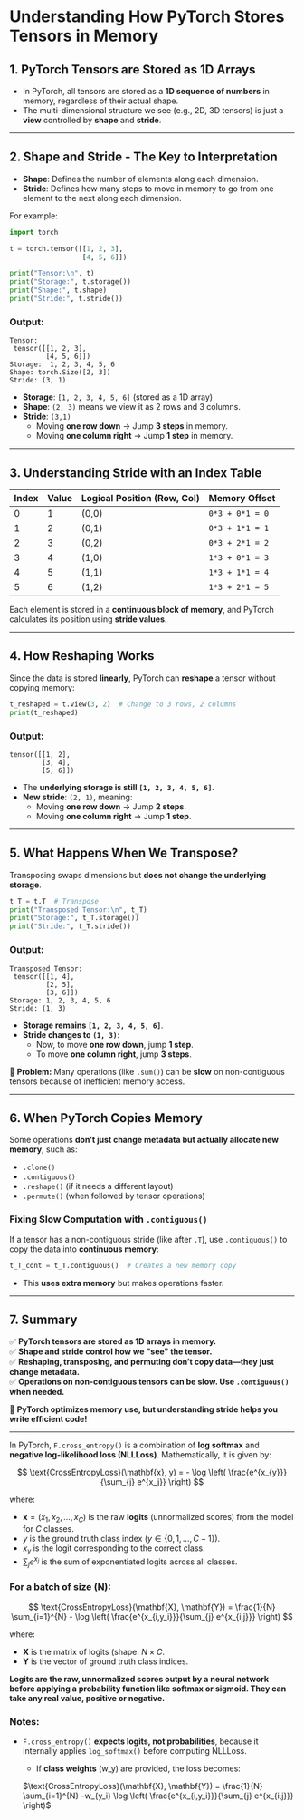 

# **Understanding How PyTorch Stores Tensors in Memory**

## **1. PyTorch Tensors are Stored as 1D Arrays**
- In PyTorch, all tensors are stored as a **1D sequence of numbers** in memory, regardless of their actual shape.
- The multi-dimensional structure we see (e.g., 2D, 3D tensors) is just a **view** controlled by **shape** and **stride**.

---

## **2. Shape and Stride - The Key to Interpretation**
- **Shape**: Defines the number of elements along each dimension.
- **Stride**: Defines how many steps to move in memory to go from one element to the next along each dimension.

For example:
```python
import torch

t = torch.tensor([[1, 2, 3], 
                  [4, 5, 6]])

print("Tensor:\n", t)
print("Storage:", t.storage())  
print("Shape:", t.shape)  
print("Stride:", t.stride())  
```
### **Output:**
```
Tensor:
 tensor([[1, 2, 3],
         [4, 5, 6]])
Storage:  1, 2, 3, 4, 5, 6
Shape: torch.Size([2, 3])
Stride: (3, 1)
```
- **Storage**: `[1, 2, 3, 4, 5, 6]` (stored as a 1D array)
- **Shape**: `(2, 3)` means we view it as 2 rows and 3 columns.
- **Stride**: `(3,1)`
  - Moving **one row down** → Jump **3 steps** in memory.
  - Moving **one column right** → Jump **1 step** in memory.

---

## **3. Understanding Stride with an Index Table**
| Index | Value | Logical Position (Row, Col) | Memory Offset |
|--------|------|---------------------------|--------------|
| 0      | 1    | (0,0)                      | `0*3 + 0*1 = 0` |
| 1      | 2    | (0,1)                      | `0*3 + 1*1 = 1` |
| 2      | 3    | (0,2)                      | `0*3 + 2*1 = 2` |
| 3      | 4    | (1,0)                      | `1*3 + 0*1 = 3` |
| 4      | 5    | (1,1)                      | `1*3 + 1*1 = 4` |
| 5      | 6    | (1,2)                      | `1*3 + 2*1 = 5` |

Each element is stored in a **continuous block of memory**, and PyTorch calculates its position using **stride values**.

---

## **4. How Reshaping Works**
Since the data is stored **linearly**, PyTorch can **reshape** a tensor without copying memory:

```python
t_reshaped = t.view(3, 2)  # Change to 3 rows, 2 columns
print(t_reshaped)
```
### **Output:**
```
tensor([[1, 2],
        [3, 4],
        [5, 6]])
```
- The **underlying storage is still `[1, 2, 3, 4, 5, 6]`**.
- **New stride**: `(2, 1)`, meaning:
  - Moving **one row down** → Jump **2 steps**.
  - Moving **one column right** → Jump **1 step**.

---

## **5. What Happens When We Transpose?**
Transposing swaps dimensions but **does not change the underlying storage**.

```python
t_T = t.T  # Transpose
print("Transposed Tensor:\n", t_T)
print("Storage:", t_T.storage())  
print("Stride:", t_T.stride())  
```
### **Output:**
```
Transposed Tensor:
 tensor([[1, 4],
         [2, 5],
         [3, 6]])
Storage: 1, 2, 3, 4, 5, 6
Stride: (1, 3)
```
- **Storage remains `[1, 2, 3, 4, 5, 6]`**.
- **Stride changes to `(1, 3)`**:
  - Now, to move **one row down**, jump **1 step**.
  - To move **one column right**, jump **3 steps**.

🚨 **Problem:** Many operations (like `.sum()`) can be **slow** on non-contiguous tensors because of inefficient memory access.

---

## **6. When PyTorch Copies Memory**
Some operations **don’t just change metadata but actually allocate new memory**, such as:
- `.clone()`
- `.contiguous()`
- `.reshape()` (if it needs a different layout)
- `.permute()` (when followed by tensor operations)

### **Fixing Slow Computation with `.contiguous()`**
If a tensor has a non-contiguous stride (like after `.T`), use `.contiguous()` to copy the data into **continuous memory**:
```python
t_T_cont = t_T.contiguous()  # Creates a new memory copy
```
- This **uses extra memory** but makes operations faster.

---

## **7. Summary**
✅ **PyTorch tensors are stored as 1D arrays in memory.**  
✅ **Shape and stride control how we "see" the tensor.**  
✅ **Reshaping, transposing, and permuting don’t copy data—they just change metadata.**  
✅ **Operations on non-contiguous tensors can be slow. Use `.contiguous()` when needed.**  

🚀 **PyTorch optimizes memory use, but understanding stride helps you write efficient code!**  

---


In PyTorch, `F.cross_entropy()` is a combination of **log softmax** and **negative log-likelihood loss (NLLLoss)**. Mathematically, it is given by:


$$
\text{CrossEntropyLoss}(\mathbf{x}, y) = - \log \left( \frac{e^{x_{y}}}{\sum_{j} e^{x_j}} \right)
$$

where:
- $\mathbf{x} = (x_1, x_2, ..., x_C)$ is the raw **logits** (unnormalized scores) from the model for $C$ classes.
- $y$ is the ground truth class index $(y \in \{0, 1, ..., C-1\})$.
- $x_y$ is the logit corresponding to the correct class.
- $\sum_{j} e^{x_j}$ is the sum of exponentiated logits across all classes.

### For a batch of size \(N\):
$$
\text{CrossEntropyLoss}(\mathbf{X}, \mathbf{Y}) = \frac{1}{N} \sum_{i=1}^{N} - \log \left( \frac{e^{x_{i,y_i}}}{\sum_{j} e^{x_{i,j}}} \right)
$$


where:
- $\mathbf{X}$ is the matrix of logits (shape: $N \times C$.
- $\mathbf{Y}$ is the vector of ground truth class indices.

**Logits are the raw, unnormalized scores output by a neural network before applying a probability function like softmax or sigmoid. They can take any real value, positive or negative.**

### Notes:
- `F.cross_entropy()` **expects logits, not probabilities**, because it internally applies `log_softmax()` before computing NLLLoss.
  - If **class weights** \(w_y\) are provided, the loss becomes:
  
  $\text{CrossEntropyLoss}(\mathbf{X}, \mathbf{Y}) = \frac{1}{N} \sum_{i=1}^{N} -w_{y_i} \log \left( \frac{e^{x_{i,y_i}}}{\sum_{j} e^{x_{i,j}}} \right)$
  
  